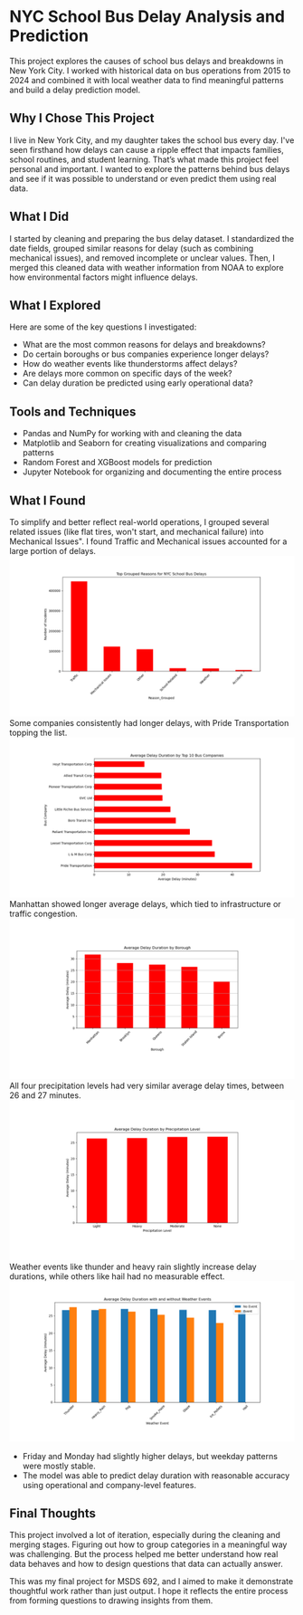 # NYC School Bus Delay Analysis and Prediction

This project explores the causes of school bus delays and breakdowns in New York City. I worked with historical data on bus operations from 2015 to 2024 and combined it with local weather data to find meaningful patterns and build a delay prediction model.

## Why I Chose This Project

I live in New York City, and my daughter takes the school bus every day. I've seen firsthand how delays can cause a ripple effect that impacts families, school routines, and student learning. That’s what made this project feel personal and important. I wanted to explore the patterns behind bus delays and see if it was possible to understand or even predict them using real data.

## What I Did

I started by cleaning and preparing the bus delay dataset. I standardized the date fields, grouped similar reasons for delay (such as combining mechanical issues), and removed incomplete or unclear values. Then, I merged this cleaned data with weather information from NOAA to explore how environmental factors might influence delays.

## What I Explored

Here are some of the key questions I investigated:
- What are the most common reasons for delays and breakdowns?
- Do certain boroughs or bus companies experience longer delays?
- How do weather events like thunderstorms affect delays?
- Are delays more common on specific days of the week?
- Can delay duration be predicted using early operational data?

## Tools and Techniques

-  Pandas and NumPy for working with and cleaning the data
-  Matplotlib and Seaborn for creating visualizations and comparing patterns
-  Random Forest and XGBoost models for prediction
-  Jupyter Notebook for organizing and documenting the entire process

## What I Found
To simplify and better reflect real-world operations, I grouped several related issues (like flat tires, won't start, and mechanical failure) into Mechanical Issues". I found Traffic and Mechanical issues accounted for a large portion of delays.
![Top Delay Reasons](top_delay_reasons.PNG)
Some companies consistently had longer delays, with Pride Transportation topping the list. ![Delay by Company](average_delay_bus_companies.PNG)
Manhattan showed longer average delays, which  tied to infrastructure or traffic congestion.
![Delay by Borough](average_delay_borough.PNG)
All four precipitation levels had very similar average delay times, between 26 and 27 minutes.![Weather Delay](average_delay_weather.PNG)
Weather events like thunder and heavy rain slightly increase delay durations, while others like hail had no measurable effect.![Weather Delay](average_delay_weather_events.PNG)
- Friday and Monday had slightly higher delays, but weekday patterns were mostly stable.
- The model was able to predict delay duration with reasonable accuracy using operational and company-level features.

## Final Thoughts

This project involved a lot of iteration, especially during the cleaning and merging stages. Figuring out how to group categories in a meaningful way was challenging. But the process helped me better understand how real data behaves and how to design questions that data can actually answer.

This was my final project for MSDS 692, and I aimed to make it demonstrate thoughtful work rather than just output. I hope it reflects the entire process from forming questions to drawing insights from them.

